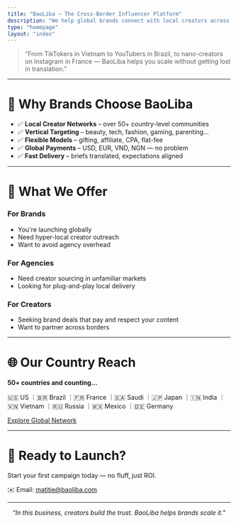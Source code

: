 ```yaml
---
title: "BaoLiba – The Cross-Border Influencer Platform"
description: "We help global brands connect with local creators across 50+ countries – from TikTok in Vietnam to Instagram in France."
type: "homepage"
layout: "index"
---
```





> “From TikTokers in Vietnam to YouTubers in Brazil, to nano-creators on Instagram in France — BaoLiba helps you scale without getting lost in translation.”


---

# 🚀 Why Brands Choose BaoLiba

- ✅ **Local Creator Networks** – over 50+ country-level communities
- ✅ **Vertical Targeting** – beauty, tech, fashion, gaming, parenting…
- ✅ **Flexible Models** – gifting, affiliate, CPA, flat-fee
- ✅ **Global Payments** – USD, EUR, VND, NGN — no problem
- ✅ **Fast Delivery** – briefs translated, expectations aligned

---

# 📌 What We Offer

### For Brands
- You're launching globally
- Need hyper-local creator outreach
- Want to avoid agency overhead

### For Agencies
- Need creator sourcing in unfamiliar markets
- Looking for plug-and-play local delivery

### For Creators
- Seeking brand deals that pay and respect your content
- Want to partner across borders

---

# 🌐 Our Country Reach

**50+ countries and counting...**

🇺🇸 US ｜🇧🇷 Brazil ｜🇫🇷 France ｜🇸🇦 Saudi ｜🇯🇵 Japan ｜🇮🇳 India ｜🇻🇳 Vietnam ｜🇷🇺 Russia ｜🇲🇽 Mexico ｜🇩🇪 Germany

[Explore Global Network](/posts/)

---

# 📩 Ready to Launch?

Start your first campaign today — no fluff, just ROI.
 
✉️ Email: [matitie@baoliba.com](mailto:matitie@baoliba.com)

---

<center><em>“In this business, creators build the trust. BaoLiba helps brands scale it.”</em></center>

